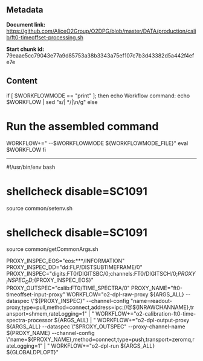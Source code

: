 ## Metadata

**Document link:** https://github.com/AliceO2Group/O2DPG/blob/master/DATA/production/calib/ft0-timeoffset-processing.sh

**Start chunk id:** 79eaae5cc79043e77a9d85753a38b3343a75ef107c7b3d43382d5a442f4efe7e

## Content

if [ $WORKFLOWMODE == "print" ]; then
  echo Workflow command:
  echo $WORKFLOW | sed "s/| */|\n/g"
else
  # Run the assembled command
  WORKFLOW+=" --$WORKFLOWMODE ${WORKFLOWMODE_FILE}"
  eval $WORKFLOW
fi

---

#!/usr/bin/env bash

# shellcheck disable=SC1091
source common/setenv.sh

# shellcheck disable=SC1091
source common/getCommonArgs.sh

PROXY_INSPEC_EOS="eos:***/INFORMATION"
PROXY_INSPEC_DD="dd:FLP/DISTSUBTIMEFRAME/0"
PROXY_INSPEC="digits:FT0/DIGITSBC/0;channels:FT0/DIGITSCH/0;${PROXY_INSPEC_DD};${PROXY_INSPEC_EOS}"
PROXY_OUTSPEC="calib:FT0/TIME_SPECTRA/0"
PROXY_NAME="ft0-timeoffset-input-proxy"
WORKFLOW="o2-dpl-raw-proxy ${ARGS_ALL} --dataspec \"${PROXY_INSPEC}\" --channel-config \"name=readout-proxy,type=pull,method=connect,address=ipc://@${INRAWCHANNAME},transport=shmem,rateLogging=1\" | "
WORKFLOW+="o2-calibration-ft0-time-spectra-processor ${ARGS_ALL} | "
WORKFLOW+="o2-dpl-output-proxy ${ARGS_ALL} --dataspec \"$PROXY_OUTSPEC\" --proxy-channel-name ${PROXY_NAME} --channel-config \"name=${PROXY_NAME},method=connect,type=push,transport=zeromq,rateLogging=1\" | "
WORKFLOW+="o2-dpl-run ${ARGS_ALL} ${GLOBALDPLOPT}"